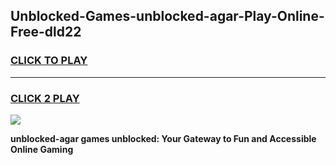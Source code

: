 
## Unblocked-Games-unblocked-agar-Play-Online-Free-dld22
<h3>
<a href="https://premium76.site?title=unblocked-agar&ref=26A">CLICK TO PLAY</a></h3>
<hr>

<h3>
<a href="https://premium76.site?title=unblocked-agar&ref=26A">CLICK 2 PLAY</a>
  
</h3>

<a href="https://premium76.site?title=unblocked-agar&ref=26A"><img src="https://clearcache.store/games.png"></a>


**unblocked-agar games unblocked: Your Gateway to Fun and Accessible Online Gaming**
